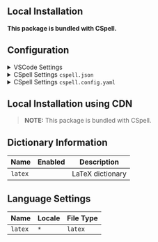 ## Local Installation

**This package is bundled with CSpell.**

## Configuration

<details>
<summary>VSCode Settings</summary>

Add the following to your VSCode settings:

**`.vscode/settings.json`**

```jsonc
{
  "cSpell.dictionaries": ["latex"],
}
```

</details>

<details>
<summary>CSpell Settings <code>cspell.json</code></summary>

**`cspell.json`**

```jsonc
{
  "dictionaries": ["latex"],
}
```

</details>

<details>
<summary>CSpell Settings <code>cspell.config.yaml</code></summary>

**`cspell.config.yaml`**

```yaml
dictionaries:
  - latex
```

</details>

## Local Installation using CDN

> **NOTE:** This package is bundled with CSpell.

## Dictionary Information

| Name    | Enabled | Description      |
| ------- | ------- | ---------------- |
| `latex` |         | LaTeX dictionary |

## Language Settings

| Name    | Locale | File Type |
| ------- | ------ | --------- |
| `latex` | `*`    | `latex`   |
